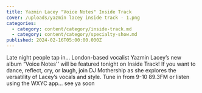 ```yaml
---
title: Yazmin Lacey "Voice Notes" Inside Track
cover: /uploads/yazmin lacey inside track - 1.png
categories:
  - category: content/category/inside-track.md
  - category: content/category/specialty-show.md
published: 2024-02-16T05:00:00.000Z
---
```


Late night people tap in… London-based vocalist Yazmin Lacey’s new album “Voice Notes'' will be featured tonight on Inside Track! If you want to dance, reflect, cry, or laugh, join DJ Mothership as she explores the versatility of Lacey’s vocals and style. Tune in from 9-10 89.3FM or listen using the WXYC app… see ya soon
